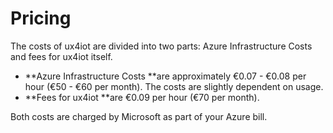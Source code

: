 # Pricing

The costs of ux4iot are divided into two parts: Azure Infrastructure Costs and fees for ux4iot itself.

* **Azure Infrastructure Costs **are approximately €0.07 - €0.08 per hour (€50 - €60 per month). The costs are slightly dependent on usage.
* **Fees for ux4iot **are €0.09 per hour (€70 per month).

Both costs are charged by Microsoft as part of your Azure bill.
